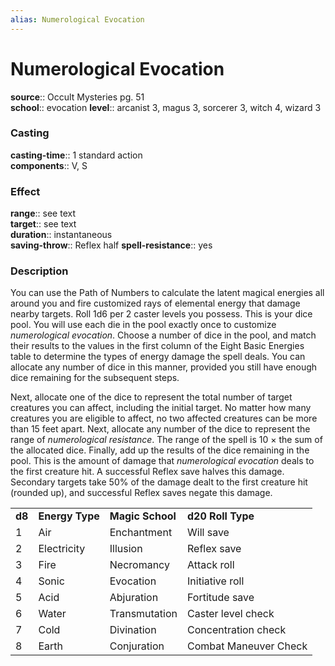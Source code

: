 ```yaml
---
alias: Numerological Evocation
---
```


# Numerological Evocation 

**source**:: Occult Mysteries pg. 51  
**school**:: evocation
**level**:: arcanist 3, magus 3, sorcerer 3, witch 4, wizard 3

### Casting 

**casting-time**:: 1 standard action  
**components**:: V, S

### Effect 

**range**:: see text  
**target**:: see text  
**duration**:: instantaneous  
**saving-throw**:: Reflex half
**spell-resistance**:: yes

### Description 

You can use the Path of Numbers to calculate the latent magical energies all around you and fire customized rays of elemental energy that damage nearby targets. Roll 1d6 per 2 caster levels you possess. This is your dice pool. You will use each die in the pool exactly once to customize *numerological evocation*. Choose a number of dice in the pool, and match their results to the values in the first column of the Eight Basic Energies table to determine the types of energy damage the spell deals. You can allocate any number of dice in this manner, provided you still have enough dice remaining for the subsequent steps.  
  
Next, allocate one of the dice to represent the total number of target creatures you can affect, including the initial target. No matter how many creatures you are eligible to affect, no two affected creatures can be more than 15 feet apart. Next, allocate any number of the dice to represent the range of *numerological resistance*. The range of the spell is 10 × the sum of the allocated dice. Finally, add up the results of the dice remaining in the pool. This is the amount of damage that *numerological evocation* deals to the first creature hit. A successful Reflex save halves this damage. Secondary targets take 50% of the damage dealt to the first creature hit (rounded up), and successful Reflex saves negate this damage.  
  

|        |                 |                  |                       |
|--------|-----------------|------------------|-----------------------|
| **d8** | **Energy Type** | **Magic School** | **d20 Roll Type**     |
| 1      | Air             | Enchantment      | Will save             |
| 2      | Electricity     | Illusion         | Reflex save           |
| 3      | Fire            | Necromancy       | Attack roll           |
| 4      | Sonic           | Evocation        | Initiative roll       |
| 5      | Acid            | Abjuration       | Fortitude save        |
| 6      | Water           | Transmutation    | Caster level check    |
| 7      | Cold            | Divination       | Concentration check   |
| 8      | Earth           | Conjuration      | Combat Maneuver Check |
